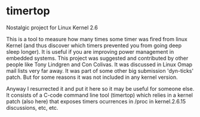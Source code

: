 # timertop
Nostalgic project for Linux Kernel 2.6

This is a tool to measure how many times some timer was fired from linux Kernel (and thus discover which timers prevented you from going deep sleep longer). It is useful if you are improving power management in embedded systems. This project was suggested and contributed by other people like Tony Lindgren and Con Colivas. It was discussed in Linux Omap mail lists very far away. It was part of some other big submission 'dyn-ticks' patch. But for some reasons it was not included in any kernel version.

Anyway I resurrected it and put it here so it may be useful for someone else. 
It consists of a C-code command line tool (timertop) which relies in a kernel patch (also here) that exposes timers ocurrences in /proc in kernel.2.6.15 discussions, etc, etc.
